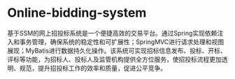 # Online-bidding-system
基于SSM的网上招投标系统是一个便捷高效的交易平台。通过Spring实现依赖注入和事务管理，确保系统的稳定性和可扩展性；SpringMVC进行请求处理和视图展现；MyBatis进行数据持久化操作。该系统可实现招标信息发布、投标、开标、评标等功能，为招标人、投标人及监管机构提供全方位服务，使招投标流程更加透明、规范，提升招投标工作的效率和质量，促进公平竞争。
